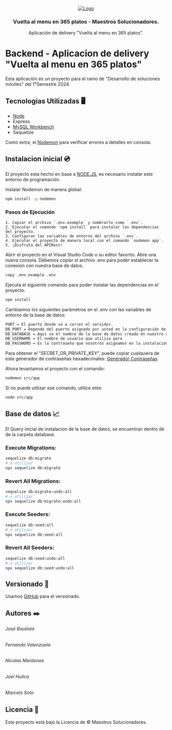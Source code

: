 <!-- PROYECTO -->
<br />
<div align="center">
  <a href="https://google.cl">
    <img src="https://i.imgur.com/PcEE9Go.png" alt="Logo" >
  </a>

  <h3 align="center">Vuelta al menu en 365 platos - Maestros Solucionadores.</h3>

  <p align="center">
    Aplicación de delivery "Vuelta al menu en 365 platos".
  </p>
</div>

# Backend - Aplicacion de delivery "Vuelta al menu en 365 platos"

Esta aplicación es un proyecto para el ramo de "Desarrollo de soluciones móviles" del 1°Semestre 2024. 


## Tecnologías Utilizadas 🖥️
- [Node](https://nodejs.org/en/download/current)
- Express
- [MySQL Workbench](https://dev.mysql.com/downloads/installer/)
- Sequelize

Como extra, el [Nodemon](https://www.npmjs.com/package/nodemon) para verificar errores a detalles en consola.

## Instalacion inicial 💿
El proyecto esta hecho en base a [NODE.JS](https://nodejs.org/en), es necesario instalar este entorno de programación.


Instalar Nodemon de manera global:
```bash
npm install -g nodemon
```


### Pasos de Ejecución
    1. Copiar el archivo `.env.example` y nombrarlo como `.env`.
    2. Ejecutar el comando `npm install` para instalar las dependencias del proyecto.
    3. Configurar las variables de entorno del archivo `.env`.
    4. Ejecutar el proyecto de manera local con el comando `nodemon app`.
    5. ¡Disfruta del APIRest!


Abrir el proyecto en el Visual Studio Code o su editor favorito. Abre una nueva consola.
Debemos copiar el archivo .env para poder establecer la conexión con nuestra base de datos.
```bash
copy .env.example .env
```

Ejecuta el siguiente comando para poder instalar las dependencias en el proyecto.
```bash
npm install
```

Cambiamos los siguientes parámetros en el .env con las variables de entorno de la base de datos:
```bash
PORT = El puerto donde va a correr el servidor.
DB_PORT = Depende del puerto asignado por usted en la configuración de su base de datos(default: 3306)
DB_DATABASE = Aquí va el nombre de la base de datos creada en nuestro administrador de base de datos preferido (Ej: MySQL Workbench).
DB_USERNAME = El nombre de usuario que utiliza para 
DB_PASSWORD = Es la contraseña que nosotros asignamos en la instalación, en caso de utilizar Xampp, Laragon, etc... Este campo se debe dejar vacío.
```
Para obtener el "SECRET_OR_PRIVATE_KEY", puede copiar cualquiera de este generador de contraseñas hexadecimales:
[Generador Contraseñas](https://codepen.io/EightArmsHQ/pen/mrXXKj)

Ahora levantamos el proyecto con el comando:
```bash
nodemon src/app
```
Si no puede utilizar ese comando, utilice este:
```bash
node src/app
```

## Base de datos 📈

El Query inicial de instalacion de la base de datos, se encuentran dentro de de la carpeta database.


### Execute Migrations:
```bash
sequelize db:migrate
# o utilizar
npx sequelize db:migrate
```

### Revert All Migrations:
```bash
sequelize db:migrate:undo:all
# o utilizar
npx sequelize db:migrate:undo:all
```


### Execute Seeders:
```bash
sequelize db:seed:all
# o utilizar
npx sequelize db:seed:all
```

### Revert All Seeders:
```bash
sequelize db:seed:undo:all
# o utilizar
npx sequelize db:seed:undo:all
```

## Versionado 📌

Usamos [GitHub](https://github.com/Jose-LocoPepe/Backend-App-Delivery) para el versionado.

## Autores ✒️

###### José Bautista

###### Fernando Valenzuela

###### Nicolas Mardones

###### Joel Huilca

###### Marcelo Soto


## Licencia 📄

Este proyecto está bajo la Licencia de &copy; Maestros Solucionadores.
